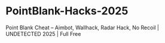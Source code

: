 # PointBlank-Hacks-2025
Point Blank Cheat – Aimbot, Wallhack, Radar Hack, No Recoil | UNDETECTED 2025 | Full Free
